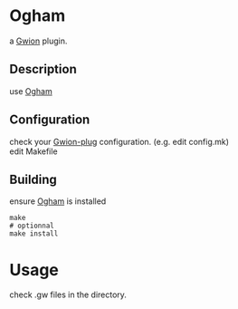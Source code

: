 # Ogham
  a [Gwion](https://github.com/Gwion/Gwion) plugin.  
## Description
use [Ogham](https://github.com/.../Ogham)
## Configuration
check your [Gwion-plug](https://github.com/Gwion/gwion-plug) configuration. (e.g. edit config.mk)  
edit Makefile
## Building
ensure [Ogham](https://github.com/.../Ogham) is installed
```
make
# optionnal
make install
```
# Usage
check .gw files in the directory.
